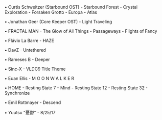 • Curtis Schweitzer (Starbound OST)
	- Starbound Forest
	- Crystal Exploration
	- Forsaken Grotto
	- Europa
	- Atlas

• Jonathan Geer (Core Keeper OST)
	- Light Traveling

• FRACTAL MAN
	- The Glow of All Things
	- Passageways
	- Flights of Fancy

• Flávio La Barre
	- HAZE

• DavZ
	- Untethered

• Rameses B
	- Deeper

• Sinc-X
	- VLDC9 Title Theme

• Euan Ellis
	- M O O N W A L K E R 

• HOME
	- Resting State 7
	- Mind
	- Resting State 12
	- Resting State 32
	- Synchronize

• Emil Rottmayer
	- Descend

• Yuutsu "憂鬱"
	- 8/25/17
